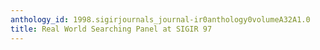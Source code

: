 ```yaml
---
anthology_id: 1998.sigirjournals_journal-ir0anthology0volumeA32A1.0
title: Real World Searching Panel at SIGIR 97
---
```

